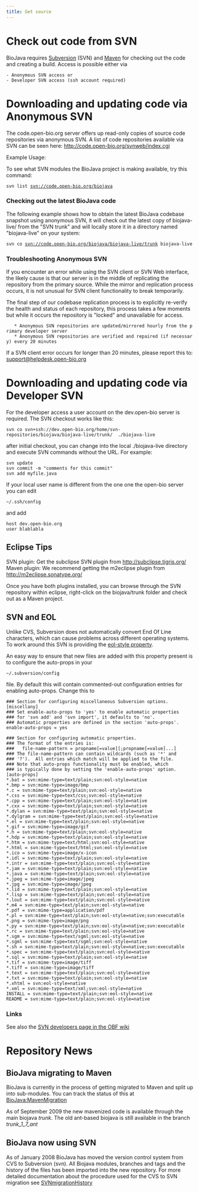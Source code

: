 ```yaml
---
title: Get source
---
```


Check out code from SVN
=======================

BioJava requires [Subversion](http://subversion.tigris.org/) (SVN) and
[Maven](http://maven.apache.org/) for checking out the code and creating
a build. Access is possible either via

`- Anonymous SVN access or`  
`- Developer SVN access (ssh account required)`

Downloading and updating code via Anonymous SVN
===============================================

The code.open-bio.org server offers up read-only copies of source code
repositories via anonymous SVN. A list of code repositories available
via SVN can be seen here: <http://code.open-bio.org/svnweb/index.cgi>

Example Usage:

To see what SVN modules the BioJava project is making available, try
this command:

`svn list `[`svn://code.open-bio.org/biojava`](svn://code.open-bio.org/biojava)

### Checking out the latest BioJava code

The following example shows how to obtain the latest BioJava codebase
snapshot using anonymous SVN, it will check out the latest copy of
biojava-live/ from the "SVN trunk" and will locally store it in a
directory named "biojava-live" on your system:

`svn co `[`svn://code.open-bio.org/biojava/biojava-live/trunk`](svn://code.open-bio.org/biojava/biojava-live/trunk)` biojava-live`

### Troubleshooting Anonymous SVN

If you encounter an error while using the SVN client or SVN Web
interface, the likely cause is that our server is in the middle of
replicating the repository from the primary source. While the mirror and
replication process occurs, it is not unusual for SVN client
functionality to break temporarily.

The final step of our codebase replication process is to explicitly
re-verify the health and status of each repository, this process takes a
few moments but while it occurs the repository is "locked" and
unavailable for access.

`   * Anonymous SVN repositories are updated/mirrored hourly from the primary developer server`  
`   * Anonymous SVN repositories are verified and repaired (if necessary) every 20 minutes `

If a SVN client error occurs for longer than 20 minutes, please report
this to: support@helpdesk.open-bio.org

Downloading and updating code via Developer SVN
===============================================

For the developer access a user account on the dev.open-bio server is
required. The SVN checkout works like this:

`svn co svn+ssh://dev.open-bio.org/home/svn-repositories/biojava/biojava-live/trunk/  ./biojava-live`

after initial checkout, you can change into the local ./biojava-live
directory and execute SVN commands without the URL. For example:

`svn update`  
`svn commit -m "comments for this commit"`  
`svn add myfile.java`

If your local user name is different from the one one the open-bio
server you can edit

`~/.ssh/config`

and add

`host dev.open-bio.org`  
`user blablabla`

Eclipse Tips
------------

SVN plugin: Get the subclipse SVN plugin from
[<http://subclipse.tigris.org/>](http://subclipse.tigris.org/) Maven
plugin: We recommend getting the m2eclipse plugin from
[<http://m2eclipse.sonatype.org/>](http://m2eclipse.sonatype.org/)

Once you have both plugins installed, you can browse through the SVN
repository within eclipse, right-click on the biojava/trunk folder and
check out as a Maven project.

SVN and EOL
-----------

Unlike CVS, Subversion does not automatically convert End Of Line
characters, which can cause problems across different operating systems.
To work around this SVN is providing the [eol-style
property](http://svnbook.red-bean.com/en/1.1/ch07s02.html#svn-ch-7-sect-2.3.5).

An easy way to ensure that new files are added with this property
present is to configure the auto-props in your

`~/.subversion/config `

file. By default this will contain commented-out configuration entries
for enabling auto-props. Change this to

    ### Section for configuring miscellaneous Subversion options.
    [miscellany]
    ### Set enable-auto-props to 'yes' to enable automatic properties
    ### for 'svn add' and 'svn import', it defaults to 'no'.
    ### Automatic properties are defined in the section 'auto-props'.
    enable-auto-props = yes

    ### Section for configuring automatic properties.
    ### The format of the entries is:
    ###   file-name-pattern = propname[=value][;propname[=value]...]
    ### The file-name-pattern can contain wildcards (such as '*' and
    ### '?').  All entries which match will be applied to the file.
    ### Note that auto-props functionality must be enabled, which
    ### is typically done by setting the 'enable-auto-props' option.
    [auto-props]
    *.bat = svn:mime-type=text/plain;svn:eol-style=native
    *.bmp = svn:mime-type=image/bmp
    *.c = svn:mime-type=text/plain;svn:eol-style=native
    *.css = svn:mime-type=text/css;svn:eol-style=native
    *.cpp = svn:mime-type=text/plain;svn:eol-style=native
    *.cxx = svn:mime-type=text/plain;svn:eol-style=native
    *.dylan = svn:mime-type=text/plain;svn:eol-style=native
    *.dylgram = svn:mime-type=text/plain;svn:eol-style=native
    *.el = svn:mime-type=text/plain;svn:eol-style=native
    *.gif = svn:mime-type=image/gif
    *.h = svn:mime-type=text/plain;svn:eol-style=native
    *.hdp = svn:mime-type=text/plain;svn:eol-style=native
    *.htm = svn:mime-type=text/html;svn:eol-style=native
    *.html = svn:mime-type=text/html;svn:eol-style=native
    *.ico = svn:mime-type=image/x-icon
    *.idl = svn:mime-type=text/plain;svn:eol-style=native
    *.intr = svn:mime-type=text/plain;svn:eol-style=native
    *.jam = svn:mime-type=text/plain;svn:eol-style=native
    *.java = svn:mime-type=text/plain;svn:eol-style=native
    *.jpeg = svn:mime-type=image/jpeg
    *.jpg = svn:mime-type=image/jpeg
    *.lid = svn:mime-type=text/plain;svn:eol-style=native
    *.lisp = svn:mime-type=text/plain;svn:eol-style=native
    *.lout = svn:mime-type=text/plain;svn:eol-style=native
    *.m4 = svn:mime-type=text/plain;svn:eol-style=native
    *.pdf = svn:mime-type=application/pdf
    *.pl = svn:mime-type=text/plain;svn:eol-style=native;svn:executable
    *.png = svn:mime-type=image/png
    *.py = svn:mime-type=text/plain;svn:eol-style=native;svn:executable
    *.rc = svn:mime-type=text/plain;svn:eol-style=native
    *.sgm = svn:mime-type=text/sgml;svn:eol-style=native
    *.sgml = svn:mime-type=text/sgml;svn:eol-style=native
    *.sh = svn:mime-type=text/plain;svn:eol-style=native;svn:executable
    *.spec = svn:mime-type=text/plain;svn:eol-style=native
    *.sql = svn:mime-type=text/plain;svn:eol-style=native
    *.tif = svn:mime-type=image/tiff
    *.tiff = svn:mime-type=image/tiff
    *.text = svn:mime-type=text/plain;svn:eol-style=native
    *.txt = svn:mime-type=text/plain;svn:eol-style=native
    *.xhtml = svn:eol-style=native
    *.xml = svn:mime-type=text/xml;svn:eol-style=native
    INSTALL = svn:mime-type=text/plain;svn:eol-style=native
    README = svn:mime-type=text/plain;svn:eol-style=native

### Links

See also the [SVN developers page in the OBF
wiki](http://www.open-bio.org/wiki/SVN-Developers)

Repository News
===============

BioJava migrating to Maven
--------------------------

BioJava is currently in the process of getting migrated to Maven and
split up into sub-modules. You can track the status of this at
<BioJava:MavenMigration>

As of September 2009 the new mavenized code is available through the
main biojava *trunk*. The old ant-based biojava is still available in
the branch *trunk\_1\_7\_ant*

BioJava now using SVN
---------------------

As of January 2008 BioJava has moved the version control system from CVS
to Subversion (svn). All Biojava modules, branches and tags and the
history of the files has been imported into the new repository. For more
detailed documentation about the procedure used for the CVS to SVN
migration see [SVNmigrationHistory](SVNmigrationHistory "wikilink")
